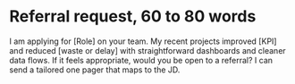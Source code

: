 # Referral request, 60 to 80 words

I am applying for [Role] on your team. My recent projects improved [KPI] and reduced [waste or delay] with straightforward dashboards and cleaner data flows. If it feels appropriate, would you be open to a referral? I can send a tailored one pager that maps to the JD.